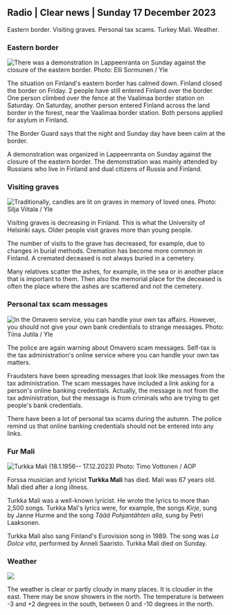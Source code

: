 ## Radio \| Clear news \| Sunday 17 December 2023

Eastern border. Visiting graves. Personal tax scams. Turkey Mali. Weather.

### Eastern border

![There was a demonstration in Lappeenranta on Sunday against the closure of the eastern border. Photo: Elli Sormunen / Yle](https://images.cdn.yle.fi/image/upload/c_crop,h_2268,w_4031,x_0,y_0/ar_1.7777777777777777,c_fill,g_faces,h_675,w_1200/dpr_1.0/q_auto:eco/f_auto/fl_lossy/v1702818568/39-1216789657ef20bc6692)

The situation on Finland's eastern border has calmed down. Finland closed the border on Friday. 2 people have still entered Finland over the border. One person climbed over the fence at the Vaalimaa border station on Saturday. On Saturday, another person entered Finland across the land border in the forest, near the Vaalimaa border station. Both persons applied for asylum in Finland.

The Border Guard says that the night and Sunday day have been calm at the border.

A demonstration was organized in Lappeenranta on Sunday against the closure of the eastern border. The demonstration was mainly attended by Russians who live in Finland and dual citizens of Russia and Finland.

### Visiting graves

![Traditionally, candles are lit on graves in memory of loved ones. Photo: Silja Viitala / Yle](https://images.cdn.yle.fi/image/upload/c_crop,h_2813,w_5000,x_0,y_0/ar_1.7777777777777777,c_fill,g_faces,h_675,w_1200/dpr_1.0/q_auto:eco/f_auto/fl_lossy/v1614264353/39-7786696037b058f24a1)

Visiting graves is decreasing in Finland. This is what the University of Helsinki says. Older people visit graves more than young people.

The number of visits to the grave has decreased, for example, due to changes in burial methods. Cremation has become more common in Finland. A cremated deceased is not always buried in a cemetery.

Many relatives scatter the ashes, for example, in the sea or in another place that is important to them. Then also the memorial place for the deceased is often the place where the ashes are scattered and not the cemetery.

### Personal tax scam messages

![In the Omavero service, you can handle your own tax affairs. However, you should not give your own bank credentials to strange messages. Photo: Tiina Jutila / Yle](https://images.cdn.yle.fi/image/upload/c_crop,h_2852,w_5070,x_0,y_166/ar_1.7777777777777777,c_fill,g_faces,h_675,w_1200/dpr_1.0/q_auto:eco/f_auto/fl_lossy/v1666765089/39-7368105f9d3694cc146)

The police are again warning about Omavero scam messages. Self-tax is the tax administration's online service where you can handle your own tax matters.

Fraudsters have been spreading messages that look like messages from the tax administration. The scam messages have included a link asking for a person's online banking credentials. Actually, the message is not from the tax administration, but the message is from criminals who are trying to get people's bank credentials.

There have been a lot of personal tax scams during the autumn. The police remind us that online banking credentials should not be entered into any links.

### Fur Mali

![Turkka Mali (18.1.1956-- 17.12.2023) Photo: Timo Vottonen / AOP](https://images.cdn.yle.fi/image/upload/c_crop,h_1364,w_2426,x_0,y_40/ar_1.7777777777777777,c_fill,g_faces,h_675,w_1200/dpr_1.0/q_auto:eco/f_auto/fl_lossy/v1702816659/39-1216785657eeb552be24)

Forssa musician and lyricist **Turkka Mali** has died. Mali was 67 years old. Mali died after a long illness.

Turkka Mali was a well-known lyricist. He wrote the lyrics to more than 2,500 songs. Turkka Mal's lyrics were, for example, the songs *Kirje*, sung by Janne Hurme and the song *Täää Pohjantähten alla*, sung by Petri Laaksonen.

Turkka Mali also sang Finland's Eurovision song in 1989. The song was *La Dolce vita*, performed by Anneli Saaristo. Turkka Mali died on Sunday.

### Weather

![](https://images.cdn.yle.fi/image/upload/c_crop,h_1080,w_1919,x_0,y_0/ar_1.7777777777777777,c_fill,g_faces,h_675,w_1200/dpr_1.0/q_auto:eco/f_auto/fl_lossy/v1702826561/39-1216806657f1227232a2)

The weather is clear or partly cloudy in many places. It is cloudier in the east. There may be snow showers in the north. The temperature is between -3 and +2 degrees in the south, between 0 and -10 degrees in the north.